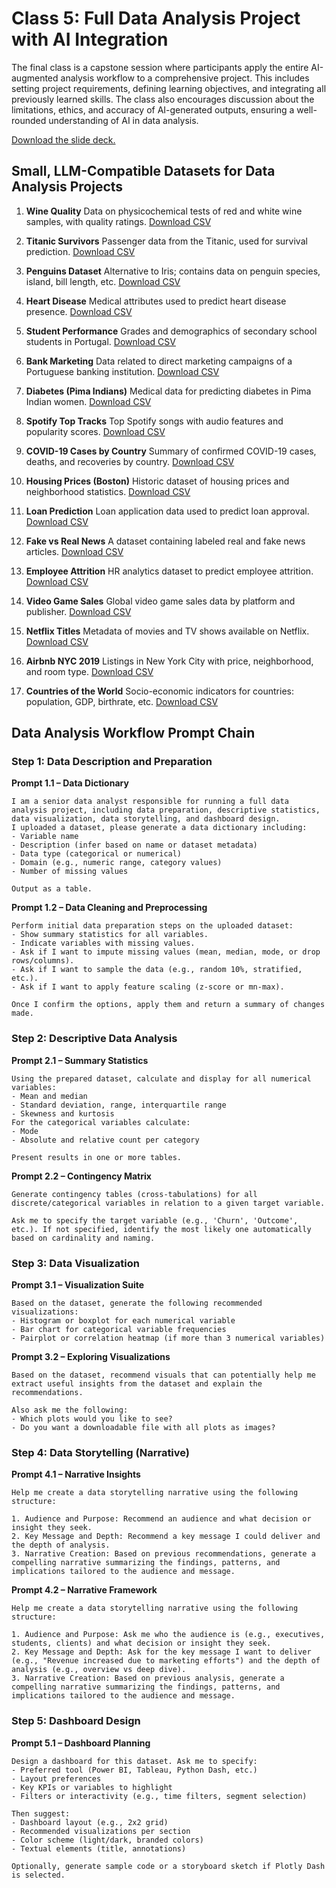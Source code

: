 # Class 5: Full Data Analysis Project with AI Integration

The final class is a capstone session where participants apply the entire AI-augmented analysis workflow to a comprehensive project. This includes setting project requirements, defining learning objectives, and integrating all previously learned skills. The class also encourages discussion about the limitations, ethics, and accuracy of AI-generated outputs, ensuring a well-rounded understanding of AI in data analysis.

[Download the slide deck.](./DA2I_Class05_FinalClass.pdf)

## Small, LLM-Compatible Datasets for Data Analysis Projects

1. **Wine Quality**
Data on physicochemical tests of red and white wine samples, with quality ratings.
[Download CSV](https://archive.ics.uci.edu/ml/machine-learning-databases/wine-quality/winequality-red.csv)

2. **Titanic Survivors**
Passenger data from the Titanic, used for survival prediction.
[Download CSV](https://raw.githubusercontent.com/datasciencedojo/datasets/master/titanic.csv)

3. **Penguins Dataset**
Alternative to Iris; contains data on penguin species, island, bill length, etc.
[Download CSV](https://raw.githubusercontent.com/mwaskom/seaborn-data/master/penguins.csv)

4. **Heart Disease**
Medical attributes used to predict heart disease presence.
[Download CSV](https://raw.githubusercontent.com/datablist/sample-csv-files/main/files/people-heart.csv)

5. **Student Performance**
Grades and demographics of secondary school students in Portugal.
[Download CSV](https://archive.ics.uci.edu/ml/machine-learning-databases/00320/student.zip)

6. **Bank Marketing**
Data related to direct marketing campaigns of a Portuguese banking institution.
[Download CSV](https://archive.ics.uci.edu/ml/machine-learning-databases/00222/bank.zip)

7. **Diabetes (Pima Indians)**
Medical data for predicting diabetes in Pima Indian women.
[Download CSV](https://raw.githubusercontent.com/jbrownlee/Datasets/master/pima-indians-diabetes.data.csv)

8. **Spotify Top Tracks**
Top Spotify songs with audio features and popularity scores.
[Download CSV](https://raw.githubusercontent.com/murpi/wilddata/master/spotify.csv)

9. **COVID-19 Cases by Country**
Summary of confirmed COVID-19 cases, deaths, and recoveries by country.
[Download CSV](https://raw.githubusercontent.com/datasets/covid-19/master/data/countries-aggregated.csv)

10. **Housing Prices (Boston)**
Historic dataset of housing prices and neighborhood statistics.
[Download CSV](https://raw.githubusercontent.com/selva86/datasets/master/BostonHousing.csv)

11. **Loan Prediction**
Loan application data used to predict loan approval.
[Download CSV](https://raw.githubusercontent.com/dphi-official/Datasets/master/Loan_Data/loan_data.csv)

12. **Fake vs Real News**
A dataset containing labeled real and fake news articles.
[Download CSV](https://raw.githubusercontent.com/clmentbisaillon/fake-and-real-news-dataset/master/data/fake.csv)

13. **Employee Attrition**
HR analytics dataset to predict employee attrition.
[Download CSV](https://raw.githubusercontent.com/IBM/employee-attrition-aif360/master/data/emp_attrition.csv)

14. **Video Game Sales**
Global video game sales data by platform and publisher.
[Download CSV](https://raw.githubusercontent.com/GregorUT/vgsales.com/master/vgsales.csv)

15. **Netflix Titles**
Metadata of movies and TV shows available on Netflix.
[Download CSV](https://raw.githubusercontent.com/sharmaroshan/Netflix-Datasets/main/netflix_titles.csv)

16. **Airbnb NYC 2019**
Listings in New York City with price, neighborhood, and room type.
[Download CSV](https://raw.githubusercontent.com/datasciencedojo/datasets/master/Airbnb%20NYC%202019.csv)

17. **Countries of the World**
Socio-economic indicators for countries: population, GDP, birthrate, etc.
[Download CSV](https://raw.githubusercontent.com/cs109/2014_data/master/countries.csv)

## Data Analysis Workflow Prompt Chain

### Step 1: Data Description and Preparation

**Prompt 1.1 – Data Dictionary**
```
I am a senior data analyst responsible for running a full data analysis project, including data preparation, descriptive statistics, data visualization, data storytelling, and dashboard design.
I uploaded a dataset, please generate a data dictionary including:
- Variable name
- Description (infer based on name or dataset metadata)
- Data type (categorical or numerical)
- Domain (e.g., numeric range, category values)
- Number of missing values

Output as a table.
```

**Prompt 1.2 – Data Cleaning and Preprocessing**
```
Perform initial data preparation steps on the uploaded dataset:
- Show summary statistics for all variables.
- Indicate variables with missing values.
- Ask if I want to impute missing values (mean, median, mode, or drop rows/columns).
- Ask if I want to sample the data (e.g., random 10%, stratified, etc.).
- Ask if I want to apply feature scaling (z-score or mn-max).

Once I confirm the options, apply them and return a summary of changes made.
```

### Step 2: Descriptive Data Analysis

**Prompt 2.1 – Summary Statistics**

```
Using the prepared dataset, calculate and display for all numerical variables:
- Mean and median
- Standard deviation, range, interquartile range
- Skewness and kurtosis
For the categorical variables calculate:
- Mode
- Absolute and relative count per category 

Present results in one or more tables.
```

**Prompt 2.2 – Contingency Matrix** 
```
Generate contingency tables (cross-tabulations) for all discrete/categorical variables in relation to a given target variable. 

Ask me to specify the target variable (e.g., 'Churn', 'Outcome', etc.). If not specified, identify the most likely one automatically based on cardinality and naming.
```

### Step 3: Data Visualization

**Prompt 3.1 – Visualization Suite**

```
Based on the dataset, generate the following recommended visualizations:
- Histogram or boxplot for each numerical variable
- Bar chart for categorical variable frequencies
- Pairplot or correlation heatmap (if more than 3 numerical variables)
```

**Prompt 3.2 – Exploring Visualizations**
```
Based on the dataset, recommend visuals that can potentially help me extract useful insights from the dataset and explain the recommendations.

Also ask me the following:
- Which plots would you like to see?
- Do you want a downloadable file with all plots as images?
```

### Step 4: Data Storytelling (Narrative)

**Prompt 4.1 – Narrative Insights**

```
Help me create a data storytelling narrative using the following structure:

1. Audience and Purpose: Recommend an audience and what decision or insight they seek.
2. Key Message and Depth: Recommend a key message I could deliver and the depth of analysis.
3. Narrative Creation: Based on previous recommendations, generate a compelling narrative summarizing the findings, patterns, and implications tailored to the audience and message.
```

**Prompt 4.2 – Narrative Framework**

```
Help me create a data storytelling narrative using the following structure:

1. Audience and Purpose: Ask me who the audience is (e.g., executives, students, clients) and what decision or insight they seek.
2. Key Message and Depth: Ask for the key message I want to deliver (e.g., "Revenue increased due to marketing efforts") and the depth of analysis (e.g., overview vs deep dive).
3. Narrative Creation: Based on previous analysis, generate a compelling narrative summarizing the findings, patterns, and implications tailored to the audience and message.
```

### Step 5: Dashboard Design

**Prompt 5.1 – Dashboard Planning**

```
Design a dashboard for this dataset. Ask me to specify:
- Preferred tool (Power BI, Tableau, Python Dash, etc.)
- Layout preferences
- Key KPIs or variables to highlight
- Filters or interactivity (e.g., time filters, segment selection)

Then suggest:
- Dashboard layout (e.g., 2x2 grid)
- Recommended visualizations per section
- Color scheme (light/dark, branded colors)
- Textual elements (title, annotations)

Optionally, generate sample code or a storyboard sketch if Plotly Dash is selected.
```
